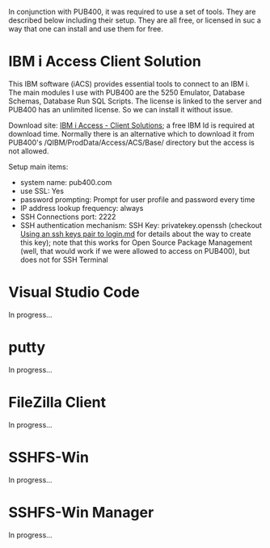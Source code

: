 In conjunction with PUB400, it was required to use a set of tools. They are described below including their setup. They are all free, or licensed in suc a way that one can install and use them for free.

# IBM i Access Client Solution
This IBM software (iACS) provides essential tools to connect to an IBM i. The main modules I use with PUB400 are the 5250 Emulator, Database Schemas, Database Run SQL Scripts. The license is linked to the server and PUB400 has an unlimited license. So we can install it without issue.

Download site: [IBM i Access - Client Solutions](https://www.ibm.com/support/pages/ibm-i-access-client-solutions); a free IBM Id is required at download time.
Normally there is an alternative which to download it from PUB400's /QIBM/ProdData/Access/ACS/Base/ directory but the access is not allowed.

Setup main items:
- system name: pub400.com
- use SSL: Yes
- password prompting: Prompt for user profile and password every time
- IP address lookup frequency: always
- SSH Connections port: 2222
- SSH authentication mechanism: SSH Key: privatekey.openssh (checkout [Using an ssh keys pair to login.md](https://github.com/MarcoDeSenas/IBMi-topics-thanks-to-pub400/blob/3edf8bb5fb8f5da847c13ddce5d850a24e18e9d8/HowTo/Using%20an%20ssh%20keys%20pair%20to%20login.md) for details about the way to create this key); note that this works for Open Source Package Management (well, that would work if we were allowed to access on PUB400), but does not for SSH Terminal

# Visual Studio Code
In progress...

# putty
In progress...

# FileZilla Client
In progress...

# SSHFS-Win
In progress...

# SSHFS-Win Manager
In progress...

